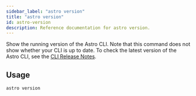 ```yaml
---
sidebar_label: "astro version"
title: "astro version"
id: astro-version
description: Reference documentation for astro version.
---
```


Show the running version of the Astro CLI. Note that this command does not show whether your CLI is up to date. To check the latest version of the Astro CLI, see the [CLI Release Notes](cli/release-notes.md).

## Usage

```sh
astro version
```
